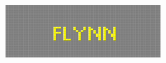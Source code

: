<div>
  <p align="center">
  <img align="center" width="490" height="165" src="Flynn_GOL_new.gif"/>
  </p>
</div>
